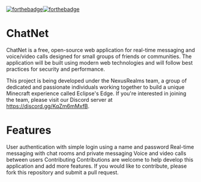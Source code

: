 [![forthebadge](https://forthebadge.com/images/badges/powered-by-coffee.svg)](https://forthebadge.com)[![forthebadge](https://forthebadge.com/images/badges/not-a-bug-a-feature.svg)](https://forthebadge.com)
# ChatNet
ChatNet is a free, open-source web application for real-time messaging and voice/video calls designed for small groups of friends or communities. The application will be built using modern web technologies and will follow best practices for security and performance.

This project is being developed under the NexusRealms team, a group of dedicated and passionate individuals working together to build a unique Minecraft experience called Eclipse's Edge. If you're interested in joining the team, please visit our Discord server at https://discord.gg/KqZm6mMxfB.

# Features
User authentication with simple login using a name and password
Real-time messaging with chat rooms and private messaging
Voice and video calls between users
Contributing
Contributions are welcome to help develop this application and add more features. If you would like to contribute, please fork this repository and submit a pull request.

